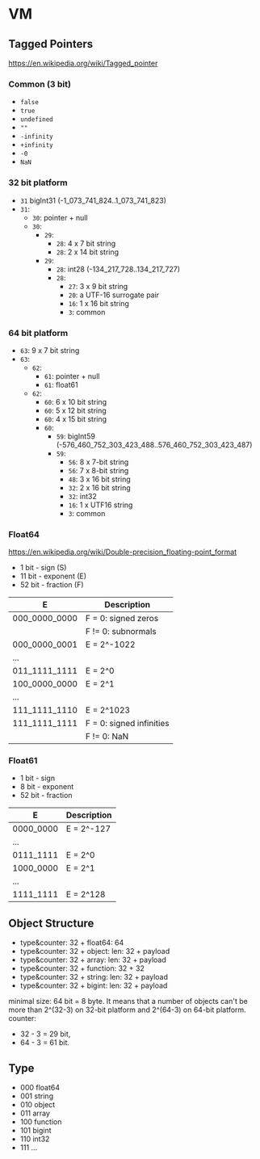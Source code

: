 # VM

## Tagged Pointers

https://en.wikipedia.org/wiki/Tagged_pointer

### Common (3 bit)

- `false`
- `true`
- `undefined`
- `""`
- `-infinity`
- `+infinity`
- `-0`
- `NaN`

### 32 bit platform

- `31` bigInt31 (-1_073_741_824..1_073_741_823)
- `31`:
  - `30`: pointer + null
  - `30`:
    - `29`:
      - `28`: 4 x 7 bit string
      - `28`: 2 x 14 bit string
    - `29`:
      - `28`: int28 (-134_217_728..134_217_727)
      - `28`:
        - `27`: 3 x 9 bit string
        - `20`: a UTF-16 surrogate pair
        - `16`: 1 x 16 bit string
        - `3`: common

### 64 bit platform

- `63`: 9 x 7 bit string
- `63`:
  - `62`:
    - `61`: pointer + null
    - `61`: float61
  - `62`:
    - `60`: 6 x 10 bit string
    - `60`: 5 x 12 bit string
    - `60`: 4 x 15 bit string
    - `60`:
      - `59`: bigInt59 (-576_460_752_303_423_488..576_460_752_303_423_487)
      - `59`:
        - `56`: 8 x 7-bit string
        - `56`: 7 x 8-bit string
        - `48`: 3 x 16 bit string
        - `32`: 2 x 16 bit string
        - `32`: int32
        - `16`: 1 x UTF16 string
        - `3`: common

### Float64

https://en.wikipedia.org/wiki/Double-precision_floating-point_format

- 1 bit - sign (S)
- 11 bit - exponent (E)
- 52 bit - fraction (F)

|E            |Description             |
|-------------|------------------------|
|000_0000_0000|F = 0: signed zeros     |
|             |F != 0: subnormals      |
|000_0000_0001|E = 2^-1022             |
|...          |                        |
|011_1111_1111|E = 2^0                 |
|100_0000_0000|E = 2^1                 |
|...          |                        |
|111_1111_1110|E = 2^1023              |
|111_1111_1111|F = 0: signed infinities|
|             |F != 0: NaN             |

### Float61

- 1 bit - sign
- 8 bit - exponent
- 52 bit - fraction

|E        |Description|
|---------|-----------|
|0000_0000|E = 2^-127 |
|...      |           |
|0111_1111|E = 2^0    |
|1000_0000|E = 2^1    |
|...      |           |
|1111_1111|E = 2^128  |

## Object Structure

- type&counter: 32 + float64: 64
- type&counter: 32 + object: len: 32 + payload
- type&counter: 32 + array: len: 32 + payload
- type&counter: 32 + function: 32 + 32
- type&counter: 32 + string: len: 32 + payload
- type&counter: 32 + bigint: len: 32 + payload

minimal size: 64 bit = 8 byte. It means that a number of objects can't be more than 2^(32-3) on 32-bit platform and 2^(64-3) on 64-bit platform.  
counter: 
- 32 - 3 = 29 bit,
- 64 - 3 = 61 bit.

## Type

- 000 float64
- 001 string
- 010 object
- 011 array
- 100 function
- 101 bigint
- 110 int32
- 111 ...
